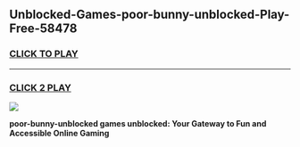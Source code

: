 
## Unblocked-Games-poor-bunny-unblocked-Play-Free-58478
<h3>
<a href="https://premium76.site?title=poor-bunny-unblocked&ref=10A">CLICK TO PLAY</a></h3>
<hr>

<h3>
<a href="https://premium76.site?title=poor-bunny-unblocked&ref=10A">CLICK 2 PLAY</a>
  
</h3>

<a href="https://premium76.site?title=poor-bunny-unblocked&ref=10A"><img src="https://clearcache.store/games.png"></a>


**poor-bunny-unblocked games unblocked: Your Gateway to Fun and Accessible Online Gaming**

